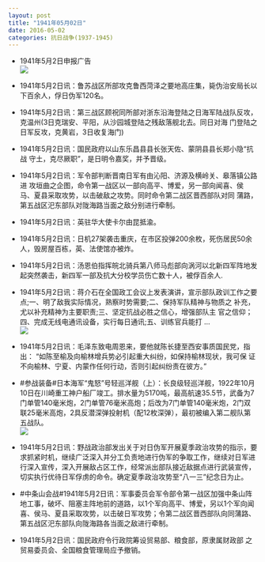```yaml
---
layout: post
title: "1941年05月02日"
date: 2016-05-02
categories: 抗日战争(1937-1945)
---
```


<meta name="referrer" content="no-referrer" />

- 1941年5月2日申报广告 <br/><img src="https://ww4.sinaimg.cn/large/aca367d8jw1f3hfqdypf6j20cb0gzjtp.jpg" />

- 1941年5月2日讯：鲁苏战区所部攻克鲁西菏泽之要地高庄集，毙伪治安局长以 下百余人，俘日伪军120名。 

- 1941年5月2日讯：第三战区顾祝同所部对浙东沿海登陆之日海军陆战队反攻， 克温州(3日克瑞安、平阳，从沙园城登陆之残敌落舰北去。同日对海 门登陆之日军反攻，克黄岩，3日收复海门) 

- 1941年5月2日讯：国民政府以山东乐昌县县长张天佐、蒙阴县县长郑小隐“抗战 守土，克尽厥职”，是日明令嘉奖，并予晋级。 

- 1941年5月2日讯：军令部判断晋南日军有由沁阳、济源及横岭关、皋落镇公路进 攻垣曲之企图，命令第一战区以一部向高平、博爱，另一部向闻喜、侯 马、夏县采取攻势，以击破敌之攻势。同时命令第二战区晋西部队对同 蒲路，第五战区汜东部队对陇海路当面之敌分别进行牵制。 

- 1941年5月2日讯：英驻华大使卡尔由昆抵渝。 

- 1941年5月2日讯：日机27架袭击重庆，在市区投弹200余枚，死伤居民50余 人，毁房屋百栋，英、法使馆亦被炸。 

- 1941年5月2日讯：汤恩伯指挥皖北骑兵第八师马彪部向涡河以北新四军阵地发 起突然袭击，新四军一部及抗大分校学员伤亡数十人，被俘百余人. 

- 1941年5月2日讯：蒋介石在全国政工会议上发表演讲，宣示部队政训工作之要 点;一、明了敌我实际情况，熟察时势需要;二、保持军队精神与物质之 补充，尤以补充精神为主要职责;三、坚定抗战必胜之信心，增强部队主 官之信仰；四、完成无线电通讯设备，实行每日通讯;五、训练官兵能打 ... <br/><img src="https://ww2.sinaimg.cn/large/aca367d8jw1f3gwnpvbg4j20c809075e.jpg" />

- 1941年5月2日讯：毛泽东致电周恩来，要他就陈长捷至西安事质国民党，指出： “如陈至榆及向榆林增兵势必引起重大纠纷，如保持榆林现状，我可保 证不向榆林、宁夏、内蒙作任何行动，否则引起纠纷责在彼方。” 

- #参战装备#日本海军“鬼怒”号轻巡洋舰（上）：长良级轻巡洋舰，1922年10月10日在川崎重工神户船厂竣工。排水量为5170吨，最高航速35.5节，武备为7门单管140毫米炮，2门单管76毫米高炮；后改为7门单管140毫米炮，2门双联25毫米高炮，2具反潜深弹投射机（配12枚深弹），最初被编入第二舰队第五战队。 <br/><img src="https://ww3.sinaimg.cn/large/aca367d8jw1f3gt6xzzbpj208c083glz.jpg" />

- 1941年5月2日讯：野战政治部发出关于对日伪军开展夏季政治攻势的指示，要求抓紧时机，继续广泛深入并分工负责地进行伪军的争取工作，继续对日军进行深入宣传，深入开展敌占区工作，经常派出部队接近敌据点进行武装宣传，切实执行优待日军俘虏的命令。确定夏季政治攻势至“八一三”纪念日为止。 

- #中条山会战#1941年5月2日讯：军事委员会军令部令第一战区加强中条山阵地工事，破坏、阻塞主阵地前的道路，以1个军向高平、博爱，另以1个军向闻喜、侯马、夏县采取攻势，以击破日军攻势；令第二战区晋西部队向同蒲路、第五战区汜东部队向陇海路各当面之敌进行牵制。 

- 1941年5月2日讯：国民政府令行政院筹设贸易部、粮食部，原隶属财政部 之贸易委员会、全国粮食管理局应予撤销。 

